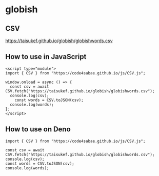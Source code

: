 # globish

## CSV
https://taisukef.github.io/globish/globishwords.csv
 
## How to use in JavaScript
```
<script type="module">
import { CSV } from "https://code4sabae.github.io/js/CSV.js";
 
window.onload = async () => {
  const csv = await CSV.fetch("https://taisukef.github.io/globish/globishwords.csv");
  console.log(csv);
 	const words = CSV.toJSON(csv);
  console.log(words);
};
</script>
```

## How to use on Deno
```
import { CSV } from "https://code4sabae.github.io/js/CSV.js";
 
const csv = await CSV.fetch("https://taisukef.github.io/globish/globishwords.csv");
console.log(csv);
const words = CSV.toJSON(csv);
console.log(words);
```
